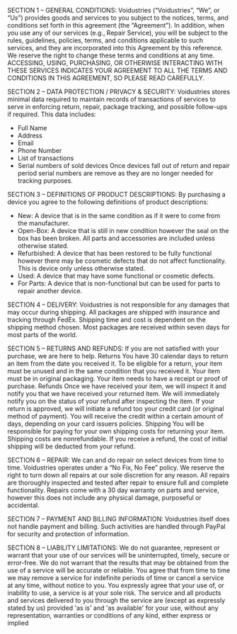 SECTION 1 – GENERAL CONDITIONS:
Voidustries (“Voidustries”, “We”, or “Us”) provides goods and services to you subject to the notices, terms, and conditions set forth in this agreement (the “Agreement”). In addition, when you use any of our services (e.g., Repair Service), you will be subject to the rules, guidelines, policies, terms, and conditions applicable to such services, and they are incorporated into this Agreement by this reference. We reserve the right to change these terms and conditions at any time. ACCESSING, USING, PURCHASING, OR OTHERWISE INTERACTING WITH THESE SERVICES INDICATES YOUR AGREEMENT TO ALL THE TERMS AND CONDITIONS IN THIS AGREEMENT, SO PLEASE READ CAREFULLY.

SECTION 2 – DATA PROTECTION / PRIVACY & SECURITY:
Voidustries stores minimal data required to maintain records of transactions of services to serve in enforcing return, repair, package tracking, and possible follow-ups if required.
This data includes:

- Full Name
- Address
- Email
- Phone Number
- List of transactions
- Serial numbers of sold devices
Once devices fall out of return and repair period serial numbers are remove as they are no longer needed for tracking purposes.

SECTION 3 – DEFINITIONS OF PRODUCT DESCRIPTIONS:
By purchasing a device you agree to the following definitions of product descriptions:

- New: A device that is in the same condition as if it were to come from the manufacturer.
- Open-Box: A device that is still in new condition however the seal on the box has been broken. All parts and accessories are included unless otherwise stated.
- Refurbished: A device that has been restored to be fully functional however there may be cosmetic defects that do not affect functionality. This is device only unless otherwise stated.
- Used: A device that may have some functional or cosmetic defects.
- For Parts: A device that is non-functional but can be used for parts to repair another device.

SECTION 4 – DELIVERY:
Voidustries is not responsible for any damages that may occur during shipping. All packages are shipped with insurance and tracking through FedEx. Shipping time and cost is dependent on the shipping method chosen. Most packages are received within seven days for most parts of the world.

SECTION 5 – RETURNS AND REFUNDS:
If you are not satisfied with your purchase, we are here to help.
Returns
You have 30 calendar days to return an item from the date you received it. To be eligible for a return, your item must be unused and in the same condition that you received it. Your item must be in original packaging. Your item needs to have a receipt or proof of purchase.
Refunds
Once we have received your item, we will inspect it and notify you that we have received your returned item. We will immediately notify you on the status of your refund after inspecting the item. If your return is approved, we will initiate a refund too your credit card (or original method of payment). You will receive the credit within a certain amount of days, depending on your card issuers policies.
Shipping
You will be responsible for paying for your own shipping costs for returning your item. Shipping costs are nonrefundable. If you receive a refund, the cost of initial shipping will be deducted from your refund.

SECTION 6 – REPAIR:
We can and do repair on select devices from time to time. Voidustries operates under a “No Fix, No Fee” policy. We reserve the right to turn down all repairs at our sole discretion for any reason. All repairs are thoroughly inspected and tested after repair to ensure full and complete functionality. Repairs come with a 30 day warranty on parts and service, however this does not include any physical damage, purposeful or accidental.

SECTION 7 – PAYMENT AND BILLING INFORMATION:
Voidustries itself does not handle payment and billing. Such activities are handled through PayPal for security and protection of information.

SECTION 8 – LIABILITY LIMITATIONS:
We do not guarantee, represent or warrant that your use of our services will be uninterrupted, timely, secure or error-free.
We do not warrant that the results that may be obtained from the use of a service will be accurate or reliable.
You agree that from time to time we may remove a service for indefinite periods of time or cancel a service at any time, without notice to you.
You expressly agree that your use of, or inability to use, a service is at your sole risk. The service and all products and services delivered to you through the service are (except as expressly stated by us) provided 'as is' and 'as available' for your use, without any representation, warranties or conditions of any kind, either express or implied
